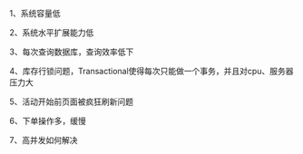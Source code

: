 1、系统容量低

2、系统水平扩展能力低

3、每次查询数据库，查询效率低下

4、库存行锁问题，Transactional使得每次只能做一个事务，并且对cpu、服务器压力大

5、活动开始前页面被疯狂刷新问题

6、下单操作多，缓慢

7、高并发如何解决





